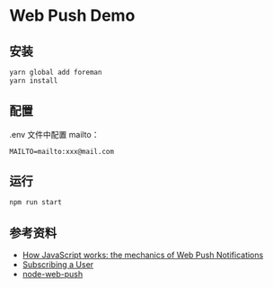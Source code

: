 # Web Push Demo

## 安装

```bash
yarn global add foreman
yarn install
```

## 配置

.env 文件中配置 mailto：

```
MAILTO=mailto:xxx@mail.com
```

## 运行

```bash
npm run start
```

## 参考资料
- [How JavaScript works: the mechanics of Web Push Notifications](https://blog.sessionstack.com/how-javascript-works-the-mechanics-of-web-push-notifications-290176c5c55d)
- [Subscribing a User](https://developers.google.com/web/fundamentals/push-notifications/subscribing-a-user)
- [node-web-push](https://github.com/alextanhongpin/node-web-push)